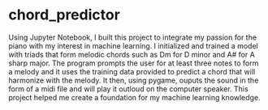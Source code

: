 # chord_predictor
Using Jupyter Notebook, I built this project to integrate my passion for the piano with my interest in machine learning. I initialized and trained a model with triads that form melodic chords such as Dm for D minor and A# for A sharp major. The program prompts the user for at least three notes to form a melody and it uses the training data provided to predict a chord that will harmonize with the melody. It then, using pygame, ouputs the sound in the form of a midi file and will play it outloud on the computer speaker. This project helped me create a foundation for my machine learning knowledge.
